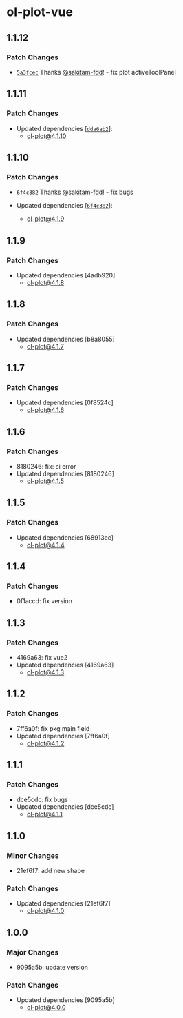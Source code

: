 # ol-plot-vue

## 1.1.12

### Patch Changes

- [`5a3fcec`](https://github.com/sakitam-fdd/ol-plot/commit/5a3fcec886eb5cd30012c3ebd36c0a9614a84dce) Thanks [@sakitam-fdd](https://github.com/sakitam-fdd)! - fix plot activeToolPanel

## 1.1.11

### Patch Changes

- Updated dependencies [[`dda6ab2`](https://github.com/sakitam-fdd/ol-plot/commit/dda6ab237db2293fe53f5d4195681cfd341f2b6a)]:
  - ol-plot@4.1.10

## 1.1.10

### Patch Changes

- [`6f4c382`](https://github.com/sakitam-fdd/ol-plot/commit/6f4c3827b1195d91d180a9cbee1c124ce45d0be2) Thanks [@sakitam-fdd](https://github.com/sakitam-fdd)! - fix bugs

- Updated dependencies [[`6f4c382`](https://github.com/sakitam-fdd/ol-plot/commit/6f4c3827b1195d91d180a9cbee1c124ce45d0be2)]:
  - ol-plot@4.1.9

## 1.1.9

### Patch Changes

- Updated dependencies [4adb920]
  - ol-plot@4.1.8

## 1.1.8

### Patch Changes

- Updated dependencies [b8a8055]
  - ol-plot@4.1.7

## 1.1.7

### Patch Changes

- Updated dependencies [0f8524c]
  - ol-plot@4.1.6

## 1.1.6

### Patch Changes

- 8180246: fix: ci error
- Updated dependencies [8180246]
  - ol-plot@4.1.5

## 1.1.5

### Patch Changes

- Updated dependencies [68913ec]
  - ol-plot@4.1.4

## 1.1.4

### Patch Changes

- 0f1accd: fix version

## 1.1.3

### Patch Changes

- 4169a63: fix vue2
- Updated dependencies [4169a63]
  - ol-plot@4.1.3

## 1.1.2

### Patch Changes

- 7ff6a0f: fix pkg main field
- Updated dependencies [7ff6a0f]
  - ol-plot@4.1.2

## 1.1.1

### Patch Changes

- dce5cdc: fix bugs
- Updated dependencies [dce5cdc]
  - ol-plot@4.1.1

## 1.1.0

### Minor Changes

- 21ef6f7: add new shape

### Patch Changes

- Updated dependencies [21ef6f7]
  - ol-plot@4.1.0

## 1.0.0

### Major Changes

- 9095a5b: update version

### Patch Changes

- Updated dependencies [9095a5b]
  - ol-plot@4.0.0
